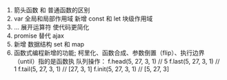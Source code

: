 1. 箭头函数  和 普通函数的区别
2. var 全局和局部作用域 新增 const 和 let 块级作用域
3. ... 展开运算符 使代码更简化
4. promise 替代 ajax
5. 新增 数据结构 set 和 map
6. 函数式编程新增的功能; 柯里化、函数合成、参数倒置（flip）、执行边界（until）指的是函数执 队列操作：
f.head(5, 27, 3, 1) // 5
f.last(5, 27, 3, 1) // 1
f.tail(5, 27, 3, 1) // [27, 3, 1]
f.init(5, 27, 3, 1) // [5, 27, 3]